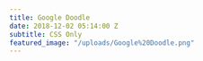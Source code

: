 ```yaml
---
title: Google Doodle
date: 2018-12-02 05:14:00 Z
subtitle: CSS Only
featured_image: "/uploads/Google%20Doodle.png"
---
```


